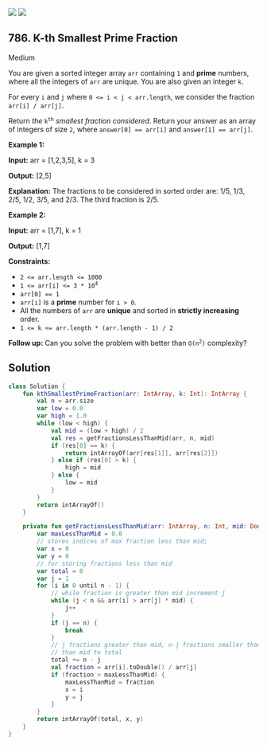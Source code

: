 [![](https://img.shields.io/github/stars/javadev/LeetCode-in-Kotlin?label=Stars&style=flat-square)](https://github.com/javadev/LeetCode-in-Kotlin)
[![](https://img.shields.io/github/forks/javadev/LeetCode-in-Kotlin?label=Fork%20me%20on%20GitHub%20&style=flat-square)](https://github.com/javadev/LeetCode-in-Kotlin/fork)

## 786\. K-th Smallest Prime Fraction

Medium

You are given a sorted integer array `arr` containing `1` and **prime** numbers, where all the integers of `arr` are unique. You are also given an integer `k`.

For every `i` and `j` where `0 <= i < j < arr.length`, we consider the fraction `arr[i] / arr[j]`.

Return _the_ <code>k<sup>th</sup></code> _smallest fraction considered_. Return your answer as an array of integers of size `2`, where `answer[0] == arr[i]` and `answer[1] == arr[j]`.

**Example 1:**

**Input:** arr = [1,2,3,5], k = 3

**Output:** [2,5]

**Explanation:** The fractions to be considered in sorted order are: 1/5, 1/3, 2/5, 1/2, 3/5, and 2/3. The third fraction is 2/5.

**Example 2:**

**Input:** arr = [1,7], k = 1

**Output:** [1,7]

**Constraints:**

*   `2 <= arr.length <= 1000`
*   <code>1 <= arr[i] <= 3 * 10<sup>4</sup></code>
*   `arr[0] == 1`
*   `arr[i]` is a **prime** number for `i > 0`.
*   All the numbers of `arr` are **unique** and sorted in **strictly increasing** order.
*   `1 <= k <= arr.length * (arr.length - 1) / 2`

**Follow up:** Can you solve the problem with better than <code>O(n<sup>2</sup>)</code> complexity?

## Solution

```kotlin
class Solution {
    fun kthSmallestPrimeFraction(arr: IntArray, k: Int): IntArray {
        val n = arr.size
        var low = 0.0
        var high = 1.0
        while (low < high) {
            val mid = (low + high) / 2
            val res = getFractionsLessThanMid(arr, n, mid)
            if (res[0] == k) {
                return intArrayOf(arr[res[1]], arr[res[2]])
            } else if (res[0] > k) {
                high = mid
            } else {
                low = mid
            }
        }
        return intArrayOf()
    }

    private fun getFractionsLessThanMid(arr: IntArray, n: Int, mid: Double): IntArray {
        var maxLessThanMid = 0.0
        // stores indices of max fraction less than mid;
        var x = 0
        var y = 0
        // for storing fractions less than mid
        var total = 0
        var j = 1
        for (i in 0 until n - 1) {
            // while fraction is greater than mid increment j
            while (j < n && arr[i] > arr[j] * mid) {
                j++
            }
            if (j == n) {
                break
            }
            // j fractions greater than mid, n-j fractions smaller than mid, add fractions smaller
            // than mid to total
            total += n - j
            val fraction = arr[i].toDouble() / arr[j]
            if (fraction > maxLessThanMid) {
                maxLessThanMid = fraction
                x = i
                y = j
            }
        }
        return intArrayOf(total, x, y)
    }
}
```